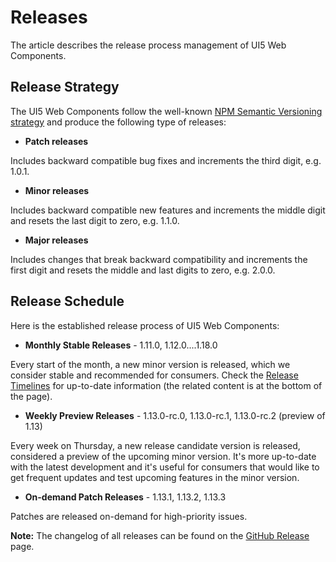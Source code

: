 # Releases

The article describes the release process management of UI5 Web Components.

## Release Strategy

The UI5 Web Components follow the well-known [NPM Semantic Versioning strategy](https://docs.npmjs.com/about-semantic-versioning)
and produce the following type of releases:

- **Patch releases**

Includes backward compatible bug fixes and increments the third digit, e.g. 1.0.1.


- **Minor releases**

Includes backward compatible new features and increments the middle digit and resets the last digit to zero, e.g. 1.1.0.


- **Major releases**

Includes changes that break backward compatibility and increments the first digit and resets the middle and last digits to zero, e.g. 2.0.0.

## Release Schedule

Here is the established release process of UI5 Web Components:


- **Monthly Stable Releases** - 1.11.0, 1.12.0....1.18.0

Every start of the month, a new minor version is released, which we consider stable and recommended for consumers.
Check the [Release Timelines](https://github.com/SAP/ui5-webcomponents/projects?type=classic) for up-to-date information (the related content is at the bottom of the page).

- **Weekly Preview Releases** - 1.13.0-rc.0, 1.13.0-rc.1, 1.13.0-rc.2 (preview of 1.13)

Every week on Thursday, a new release candidate version is released, considered a preview of the upcoming minor version.
It's more up-to-date with the latest development and it's useful for consumers that would like to get frequent updates and test upcoming features in the minor version.


- **On-demand Patch Releases** - 1.13.1, 1.13.2, 1.13.3

Patches are released on-demand for high-priority issues.


**Note:** The changelog of all releases can be found on the [GitHub Release](https://github.com/SAP/ui5-webcomponents/releases) page.
